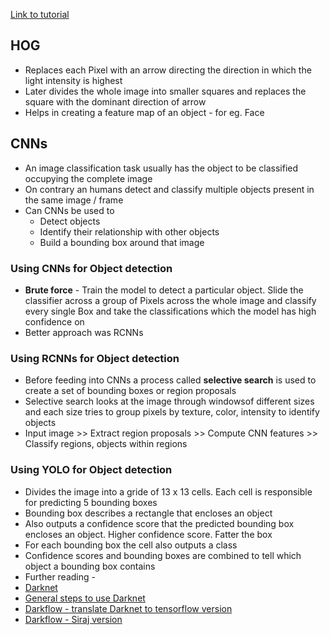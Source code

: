 
[Link to tutorial](https://www.youtube.com/watch?v=4eIBisqx9_g)

<h2>HOG</h2>

* Replaces each Pixel with an arrow directing the direction in which the light intensity is highest
* Later divides the whole image into smaller squares and replaces the square with the dominant direction of arrow
* Helps in creating a feature map of an object - for eg. Face

<h2>CNNs</h2>

* An image classification task usually has the object to be classified occupying the complete image
* On contrary an humans detect and classify multiple objects present in the same image / frame
* Can CNNs be used to 
  * Detect objects
  * Identify their relationship with other objects
  * Build a bounding box around that image
  
<h3>Using CNNs for Object detection</h3>

* **Brute force** - Train the model to detect a particular object. Slide the classifier across a group of Pixels across the whole image and classify every single Box and take the classifications which the model has high confidence on
* Better approach was RCNNs

<h3>Using RCNNs for Object detection</h3>

* Before feeding into CNNs a process called **selective search** is used to create a set of bounding boxes or region proposals
* Selective search looks at the image through windowsof different sizes and each size tries to group pixels by texture, color, intensity to identify objects
 * Input image >> Extract region proposals >> Compute CNN features >> Classify regions, objects within regions

<h3>Using YOLO for Object detection</h3>

* Divides the image into a gride of 13 x 13 cells. Each cell is responsible for predicting 5 bounding boxes
* Bounding box describes a rectangle that encloses an object
* Also outputs a confidence score that the predicted bounding box encloses an object. Higher confidence score. Fatter the box
* For each bounding box the cell also outputs a class
* Confidence scores and bounding boxes are combined to tell which object a bounding box contains
* Further reading - 
 * [Darknet](https://pjreddie.com/darknet/)
 * [General steps to use Darknet](https://pjreddie.com/darknet/yolo/)
 * [Darkflow - translate Darknet to tensorflow version](https://github.com/thtrieu/darkflow)
 * [Darkflow - Siraj version](https://github.com/llSourcell/YOLO_Object_Detection)
  
